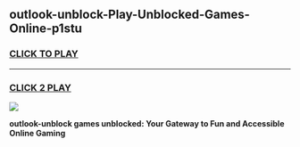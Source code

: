
## outlook-unblock-Play-Unblocked-Games-Online-p1stu
<h3>
<a href="https://premium76.site?title=outlook-unblock&ref=25A">CLICK TO PLAY</a></h3>
<hr>

<h3>
<a href="https://premium76.site?title=outlook-unblock&ref=25A">CLICK 2 PLAY</a>
  
</h3>

<a href="https://premium76.site?title=outlook-unblock&ref=25A"><img src="https://clearcache.store/games.png"></a>


**outlook-unblock games unblocked: Your Gateway to Fun and Accessible Online Gaming**

